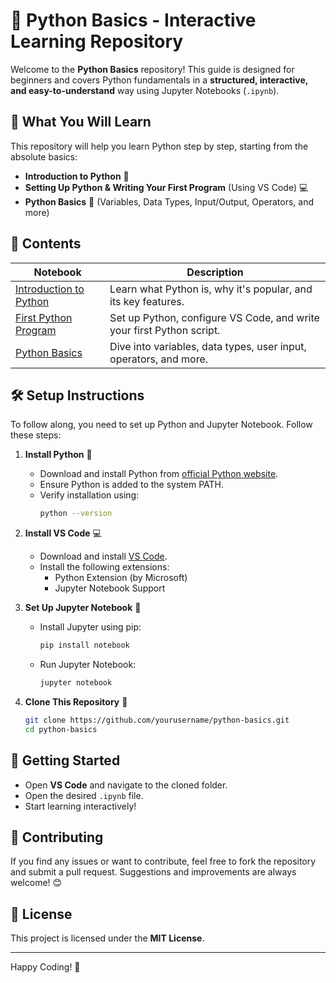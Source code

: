 # 🚀 Python Basics - Interactive Learning Repository

Welcome to the **Python Basics** repository! This guide is designed for beginners and covers Python fundamentals in a **structured, interactive, and easy-to-understand** way using Jupyter Notebooks (`.ipynb`).

## 📌 What You Will Learn
This repository will help you learn Python step by step, starting from the absolute basics:
- **Introduction to Python** 🌟
- **Setting Up Python & Writing Your First Program** (Using VS Code) 💻
- **Python Basics** 🐍 (Variables, Data Types, Input/Output, Operators, and more)

## 📂 Contents
| Notebook | Description |
|----------|------------|
| [Introduction to Python](introduction-to-python.ipynb) | Learn what Python is, why it's popular, and its key features. |
| [First Python Program](first-py-program.ipynb) | Set up Python, configure VS Code, and write your first Python script. |
| [Python Basics](python-basics.ipynb) | Dive into variables, data types, user input, operators, and more. |

## 🛠️ Setup Instructions
To follow along, you need to set up Python and Jupyter Notebook. Follow these steps:

1. **Install Python** 🐍
   - Download and install Python from [official Python website](https://www.python.org/downloads/).
   - Ensure Python is added to the system PATH.
   - Verify installation using:
     ```sh
     python --version
     ```

2. **Install VS Code** 💻
   - Download and install [VS Code](https://code.visualstudio.com/).
   - Install the following extensions:
     - Python Extension (by Microsoft)
     - Jupyter Notebook Support

3. **Set Up Jupyter Notebook** 📘
   - Install Jupyter using pip:
     ```sh
     pip install notebook
     ```
   - Run Jupyter Notebook:
     ```sh
     jupyter notebook
     ```

4. **Clone This Repository** 🔽
   ```sh
   git clone https://github.com/yourusername/python-basics.git
   cd python-basics
   ```

## 🚀 Getting Started
- Open **VS Code** and navigate to the cloned folder.
- Open the desired `.ipynb` file.
- Start learning interactively!

## 🤝 Contributing
If you find any issues or want to contribute, feel free to fork the repository and submit a pull request. Suggestions and improvements are always welcome! 😊

## 📜 License
This project is licensed under the **MIT License**.

---
Happy Coding! 🎉
